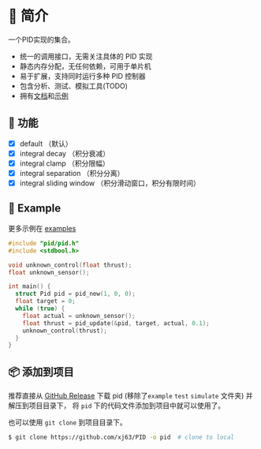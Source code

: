 # 👋 简介

一个PID实现的集合。

- 统一的调用接口，无需关注具体的 PID 实现
- 静态内存分配，无任何依赖，可用于单片机
- 易于扩展，支持同时运行多种 PID 控制器
- 包含分析、测试、模拟工具(TODO)
- 拥有[文档](https://xj63.github.io/PID-docs)和[示例](./examples)

## 🚀 功能

- [x] default （默认）
- [x] integral decay （积分衰减）
- [x] integral clamp （积分限幅）
- [x] integral separation （积分分离）
- [x] integral sliding window （积分滑动窗口，积分有限时间）

## 📖 Example

更多示例在 [examples](./examples)

```c
#include "pid/pid.h"
#include <stdbool.h>

void unknown_control(float thrust);
float unknown_sensor();

int main() {
  struct Pid pid = pid_new(1, 0, 0);
  float target = 0;
  while (true) {
    float actual = unknown_sensor();
    float thrust = pid_update(&pid, target, actual, 0.1);
    unknown_control(thrust);
  }
}
```

## 📦 添加到项目

推荐直接从 [GitHub Release](https://github.com/xj63/PID/releases) 下载 pid
(移除了`example` `test` `simulate` 文件夹) 并解压到项目目录下，
将 `pid` 下的代码文件添加到项目中就可以使用了。

也可以使用 `git clone` 到项目目录下。

```sh
$ git clone https://github.com/xj63/PID -o pid  # clone to local
```
